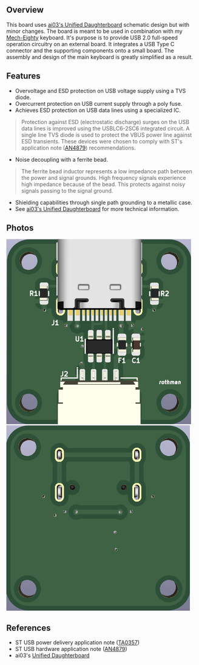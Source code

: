 ## Overview
This board uses [ai03's Unified Daughterboard](https://github.com/ai03-2725/Unified-Daughterboard) schematic design but with minor changes. The board is meant to be used in combination with my [Mech-Eighty](https://github.com/rothman5/mech-eighty) keyboard. It's purpose is to provide USB 2.0 full-speed operation circuitry on an external board. It integrates a USB Type C connector and the supporting components onto a small board. The assembly and design of the main keyboard is greatly simplified as a result.


## Features
- Overvoltage and ESD protection on USB voltage supply using a TVS diode.
- Overcurrent protection on USB current supply through a poly fuse.
- Achieves ESD protection on USB data lines using a specialized IC.
> Protection against ESD (electrostatic discharge) surges on the USB data lines is improved using the USBLC6-2SC6 integrated circuit. A single line TVS diode is used to protect the VBUS power line against ESD transients. These devices were chosen to comply with ST's application note ([AN4879](https://www.st.com/resource/en/application_note/an4879-usb-hardware-and-pcb-guidelines-using-stm32-mcus-stmicroelectronics.pdf)) recommendations.
- Noise decoupling with a ferrite bead.
> The ferrite bead inductor represents a low impedance path between the power and signal grounds. High frequency signals experience high impedance because of the bead. This protects against noisy signals passing to the signal ground.
- Shielding capabilities through single path grounding to a metallic case.
- See [ai03's Unified Daughterboard](https://github.com/ai03-2725/Unified-Daughterboard) for more technical information. 


## Photos
![alt text](https://github.com/rothman5/usbc-daughter-board/blob/c97103dfde8c70be1457c372696d8910cc421555/images/front-preview.png)
![alt text](https://github.com/rothman5/usbc-daughter-board/blob/c97103dfde8c70be1457c372696d8910cc421555/images/back-preview.png)


## References
- ST USB power delivery application note ([TA0357](https://www.st.com/resource/en/technical_article/dm00496853-overview-of-usb-type-c-and-power-delivery-technologies-stmicroelectronics.pdf))
- ST USB hardware application note ([AN4879](https://www.st.com/resource/en/application_note/an4879-usb-hardware-and-pcb-guidelines-using-stm32-mcus-stmicroelectronics.pdf))
- ai03's [Unified Daughterboard](https://github.com/ai03-2725/Unified-Daughterboard)
